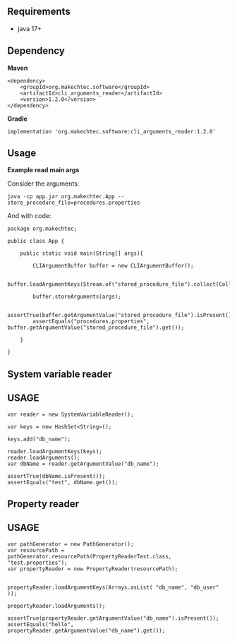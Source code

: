 ## Requirements ##

- java 17+

## Dependency ##

__Maven__

    <dependency>
        <groupId>org.makechtec.software</groupId>
        <artifactId>cli_arguments_reader</artifactId>
        <version>1.2.0</version>
    </dependency>

__Gradle__

    implementation 'org.makechtec.software:cli_arguments_reader:1.2.0'

## Usage ##

__Example read main args__

Consider the arguments:

    java -cp app.jar org.makechtec.App --store_procedure_file=procedures.properties

And with code:

    package org.makechtec;

    public class App {

        public static void main(String[] args){
    
            CLIArgumentBuffer buffer = new CLIArgumentBuffer();
        
            buffer.loadArgumentKeys(Stream.of("stored_procedure_file").collect(Collectors.toSet()));
        
            buffer.storeArguments(args);
    
            assertTrue(buffer.getArgumentValue("stored_procedure_file").isPresent());
            assertEquals("procedures.properties", buffer.getArgumentValue("stored_procedure_file").get());
    
        }
    
    }

## System variable reader ##

## USAGE ##

    var reader = new SystemVariableReader();

    var keys = new HashSet<String>();

    keys.add("db_name");

    reader.loadArgumentKeys(keys);
    reader.loadArguments();
    var dbName = reader.getArgumentValue("db_name");

    assertTrue(dbName.isPresent());
    assertEquals("test", dbName.get());

## Property reader ##

## USAGE ##

    var pathGenerator = new PathGenerator();
    var resourcePath = pathGenerator.resourcePath(PropertyReaderTest.class, "test.properties");
    var propertyReader = new PropertyReader(resourcePath);


    propertyReader.loadArgumentKeys(Arrays.asList( "db_name", "db_user" ));

    propertyReader.loadArguments();

    assertTrue(propertyReader.getArgumentValue("db_name").isPresent());
    assertEquals("hello", propertyReader.getArgumentValue("db_name").get());
